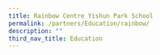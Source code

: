 ```yaml
---
title: Rainbow Centre Yishun Park School
permalink: /partners/Education/rainbow/
description: ""
third_nav_title: Education
---
```

